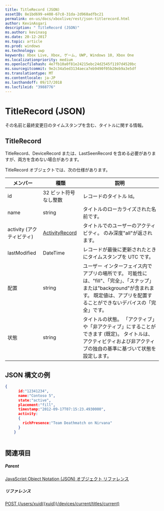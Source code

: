 ```yaml
---
title: TitleRecord (JSON)
assetID: 8e1bd699-e408-67c8-31da-2d968adfbc21
permalink: en-us/docs/xboxlive/rest/json-titlerecord.html
author: KevinAsgari
description: " TitleRecord (JSON)"
ms.author: kevinasg
ms.date: 20-12-2017
ms.topic: article
ms.prod: windows
ms.technology: uwp
keywords: Xbox Live, Xbox, ゲーム, UWP, Windows 10, Xbox One
ms.localizationpriority: medium
ms.openlocfilehash: 4e7fb10a0f81e24215ebc24d2545f1197d4520bc
ms.sourcegitcommit: 9e2c34a5ed3134aeca7eb9490f05b20eb9a3e5df
ms.translationtype: MT
ms.contentlocale: ja-JP
ms.lasthandoff: 09/17/2018
ms.locfileid: "3988776"
---
```

# <a name="titlerecord-json"></a>TitleRecord (JSON)
その名前と最終変更日のタイムスタンプを含む、タイトルに関する情報。 
<a id="ID4EN"></a>

 
## <a name="titlerecord"></a>TitleRecord
 
TitleRecord、DeviceRecord または、LastSeenRecord を含める必要がありますが、両方を含めない場合があります。
 
TitleRecord オブジェクトでは、次の仕様があります。
 
| メンバー| 種類| 説明| 
| --- | --- | --- | 
| id| 32 ビット符号なし整数| レコードのタイトル Id。| 
| name| string| タイトルのローカライズされた名前です。| 
| activity (アクティビティ)| [ActivityRecord](json-activityrecord.md)| タイトルでのユーザーのアクティビティ。 のみ深度"all"が返されます。| 
| lastModified| DateTime| レコードが最後に更新されたときにタイムスタンプを UTC です。| 
| 配置| string| ユーザー インターフェイス内でアプリの場所です。 可能性には、"fill"、「完全」、「スナップ」または"background"が含まれます。 既定値は、アプリを配置することができないデバイスの「完全」です。| 
| 状態| string| タイトルの状態。 「アクティブ」や「非アクティブ」にすることができます (既定)。 タイトルは、アクティビティおよび非アクティブの独自の基準に基づいて状態を設定します。| 
  
<a id="ID4E6C"></a>

 
## <a name="sample-json-syntax"></a>JSON 構文の例
 

```json
{
      id:"12341234",
      name:"Contoso 5",
      state:"active",
      placement:"fill",
      timestamp:"2012-09-17T07:15:23.4930000",
      activity:
      {
        richPresence:"Team Deathmatch on Nirvana"
      }
    }
    
```

  
<a id="ID4EID"></a>

 
## <a name="see-also"></a>関連項目
 
<a id="ID4EKD"></a>

 
##### <a name="parent"></a>Parent 

[JavaScript Object Notation (JSON) オブジェクト リファレンス](atoc-xboxlivews-reference-json.md)

  
<a id="ID4EUD"></a>

 
##### <a name="reference"></a>リファレンス 

[POST (/users/xuid({xuid})/devices/current/titles/current)](../uri/presence/uri-usersxuiddevicescurrenttitlescurrentpost.md)

   